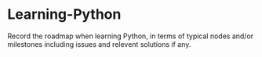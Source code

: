 # Learning-Python
Record the roadmap when learning Python, in terms of typical nodes and/or milestones including issues and relevent solutions if any.
